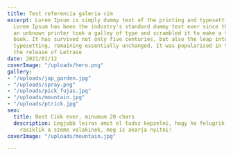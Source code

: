 ```yaml
---
title: Test referencia galeria cim
excerpt: Lorem Ipsum is simply dummy text of the printing and typesetting industry.
  Lorem Ipsum has been the industry's standard dummy text ever since the 1500s, when
  an unknown printer took a galley of type and scrambled it to make a type specimen
  book. It has survived not only five centuries, but also the leap into electronic
  typesetting, remaining essentially unchanged. It was popularised in the 1960s with
  the release of Letrase
date: 2021/01/12
coverImage: "/uploads/hero.png"
gallery:
- "/uploads/jap_garden.jpg"
- "/uploads/spray.png"
- "/uploads/pick_fujas.jpg"
- "/uploads/mountain.jpg"
- "/uploads/ptrick.jpg"
seo:
  title: Best Cikk ever, minumum 20 chars
  description: Legjobb leiras amit el tudsz kepzelni, hogy ha felugrik googlen es
    rasiklik a szeme valakinek, meg is akarja nyitni!
coverImage: "/uploads/mountain.jpg"

---
```


